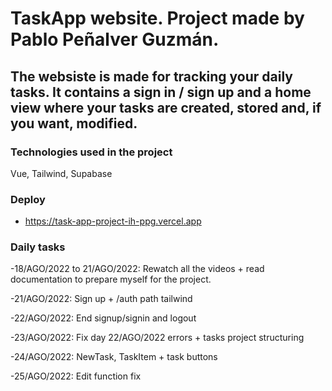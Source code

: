 # TaskApp website. Project made by Pablo Peñalver Guzmán.
## The websiste is made for tracking your daily tasks. It contains a sign in / sign up and a home view where your tasks are created, stored and, if you want, modified.

### Technologies used in the project
Vue, Tailwind, Supabase

### Deploy

- https://task-app-project-ih-ppg.vercel.app

### Daily tasks

-18/AGO/2022 to 21/AGO/2022: Rewatch all the videos + read documentation to prepare myself for the project.

-21/AGO/2022: Sign up + /auth path tailwind

-22/AGO/2022: End signup/signin and logout

-23/AGO/2022: Fix day 22/AGO/2022 errors + tasks project structuring

-24/AGO/2022: NewTask, TaskItem + task buttons

-25/AGO/2022: Edit function fix
